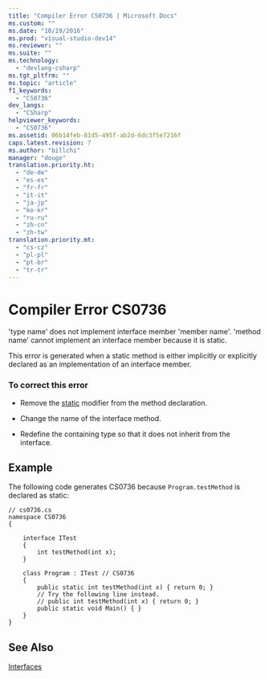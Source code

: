 ```yaml
---
title: "Compiler Error CS0736 | Microsoft Docs"
ms.custom: ""
ms.date: "10/19/2016"
ms.prod: "visual-studio-dev14"
ms.reviewer: ""
ms.suite: ""
ms.technology: 
  - "devlang-csharp"
ms.tgt_pltfrm: ""
ms.topic: "article"
f1_keywords: 
  - "CS0736"
dev_langs: 
  - "CSharp"
helpviewer_keywords: 
  - "CS0736"
ms.assetid: 06b14feb-81d5-495f-ab2d-6dc3f5e7216f
caps.latest.revision: 7
ms.author: "billchi"
manager: "douge"
translation.priority.ht: 
  - "de-de"
  - "es-es"
  - "fr-fr"
  - "it-it"
  - "ja-jp"
  - "ko-kr"
  - "ru-ru"
  - "zh-cn"
  - "zh-tw"
translation.priority.mt: 
  - "cs-cz"
  - "pl-pl"
  - "pt-br"
  - "tr-tr"
---
```

# Compiler Error CS0736
'type name' does not implement interface member 'member name'. 'method name' cannot implement an interface member because it is static.  
  
 This error is generated when a static method is either implicitly or explicitly declared as an implementation of an interface member.  
  
### To correct this error  
  
-   Remove the [static](../Topic/static%20\(C%23%20Reference\).md) modifier from the method declaration.  
  
-   Change the name of the interface method.  
  
-   Redefine the containing type so that it does not inherit from the interface.  
  
## Example  
 The following code generates CS0736 because `Program.testMethod` is declared as static:  
  
```  
// cs0736.cs  
namespace CS0736  
{     
  
    interface ITest  
    {  
        int testMethod(int x);  
    }  
  
    class Program : ITest // CS0736  
    {  
        public static int testMethod(int x) { return 0; }  
        // Try the following line instead.  
        // public int testMethod(int x) { return 0; }  
        public static void Main() { }  
    }      
}  
```  
  
## See Also  
 [Interfaces](../Topic/Interfaces%20\(C%23%20Programming%20Guide\).md)